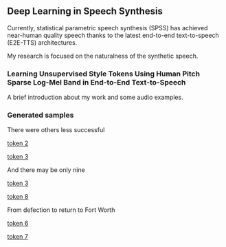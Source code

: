 ## Deep Learning in Speech Synthesis

Currently, statistical parametric speech synthesis (SPSS) has achieved near-human quality speech thanks to the latest end-to-end text-to-speech (E2E-TTS) architectures.

My research is focused on the naturalness of the synthetic speech.

### Learning Unsupervised Style Tokens Using Human Pitch Sparse Log-Mel Band in End-to-End Text-to-Speech

A brief introduction about my work and some audio examples.

### Generated samples

There were others less successful

[token 2](/Tacotron2_prosody_variation_samples/There_were_others_less_successful_62000steps_softmax_8tokens_1head_2_014.wav)

[token 3](/Tacotron2_prosody_variation_samples/There_were_others_less_successful_62000steps_softmax_8tokens_1head_3_014.wav)


And there may be only nine

[token 3](/Tacotron2_prosody_variation_samples/And_there_may_be_only_nine_62000steps_softmax_8tokens_1head_3_014.wav)

[token 8](/Tacotron2_prosody_variation_samples/And_there_may_be_only_nine_62000steps_softmax_8tokens_1head_8_014.wav)

From defection to return to Fort Worth

[token 6](/Tacotron2_prosody_variation_samples/From_defection_to_return_to_Forth_Worth_62000steps_softmax_8tokens_1head_6_014.wav)

[token 7](/Tacotron2_prosody_variation_samples/From_defection_to_return_to_Forth_Worth_62000steps_softmax_8tokens_1head_7_014.wav)

